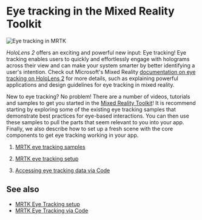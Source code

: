 # Eye tracking in the Mixed Reality Toolkit

![Eye tracking in MRTK](../Images/EyeTracking/mrtk_et_compilation.png)

_HoloLens 2_ offers an exciting and powerful new input: Eye tracking!
Eye tracking enables users to quickly and effortlessly engage with holograms across their view and can make your system smarter by better identifying a user's intention. Check out Microsoft's Mixed Reality [documentation on eye tracking on HoloLens 2](https://docs.microsoft.com/windows/mixed-reality/eye-tracking) for more details, such as explaining powerful applications and design guidelines for eye tracking in mixed reality.

New to eye tracking? No problem! There are a number of videos, tutorials and samples to get you started in the [Mixed Reality Toolkit](https://github.com/Microsoft/MixedRealityToolkit-Unity)!
It is recommend starting by exploring some of the existing eye tracking samples that demonstrate best practices for eye-based interactions.
You can then use these samples to pull the parts that seem relevant to you into your app.
Finally, we also describe how to set up a fresh scene with the core components to get eye tracking working in your app.

1. [MRTK eye tracking samples](EyeTracking_ExamplesOverview.md)

2. [MRTK eye tracking setup](EyeTracking_BasicSetup.md)

3. [Accessing eye tracking data via Code](EyeTracking_BasicSetup.md)

## See also

- [MRTK Eye Tracking setup](EyeTracking_BasicSetup.md)
- [MRTK Eye Tracking via Code](EyeTracking_EyeGazeProvider.md)
